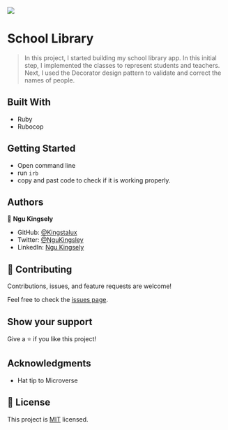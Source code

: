 ![](https://img.shields.io/badge/Microverse-blueviolet)

# School Library

> In this project, I started building my school library app. In this initial step, I implemented the classes to represent students and teachers. Next, I used the Decorator design pattern to validate and correct the names of people.

## Built With

- Ruby
- Rubocop

## Getting Started

- Open command line
- run `irb`
- copy and past code to check if it is working properly.

## Authors

👤 **Ngu Kingsely**

- GitHub: [@Kingstalux](https://github.com/Kingstalux)
- Twitter: [@NguKingsley](https://twitter.com/NguKingsley)
- LinkedIn: [Ngu Kingsely](https://www.linkedin.com/in/ngu-kingsely-junior-cho-974b60136/)


## 🤝 Contributing

Contributions, issues, and feature requests are welcome!

Feel free to check the [issues page](https://github.com/Kingstalux/Project_Portfolio_Mobile_Skeletun/issues).

## Show your support

Give a ⭐️ if you like this project!

## Acknowledgments

- Hat tip to Microverse

## 📝 License

This project is [MIT](./MIT.md) licensed.